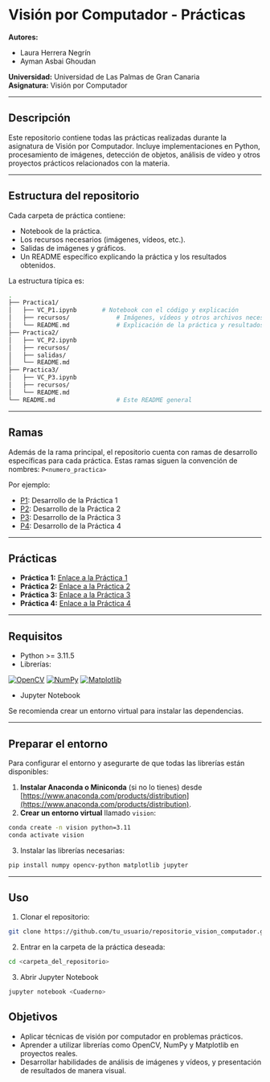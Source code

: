 # Visión por Computador - Prácticas

**Autores:**  
- Laura Herrera Negrín  
- Ayman Asbai Ghoudan

**Universidad:** Universidad de Las Palmas de Gran Canaria  
**Asignatura:** Visión por Computador  

---

## Descripción
Este repositorio contiene todas las prácticas realizadas durante la asignatura de Visión por Computador. Incluye implementaciones en Python, procesamiento de imágenes, detección de objetos, análisis de vídeo y otros proyectos prácticos relacionados con la materia.  

---
## Estructura del repositorio
Cada carpeta de práctica contiene:
- Notebook de la práctica.  
- Los recursos necesarios (imágenes, vídeos, etc.).
- Salidas de imágenes y gráficos.
- Un README específico explicando la práctica y los resultados obtenidos.

La estructura típica es:

```bash
.
├── Practica1/
│   ├── VC_P1.ipynb       # Notebook con el código y explicación
│   ├── recursos/             # Imágenes, vídeos y otros archivos necesarios
│   └── README.md             # Explicación de la práctica y resultados
├── Practica2/
│   ├── VC_P2.ipynb
│   ├── recursos/
│   ├── salidas/
│   └── README.md
├── Practica3/
│   ├── VC_P3.ipynb
│   ├── recursos/
│   └── README.md
└── README.md                 # Este README general

```

---
## Ramas
Además de la rama principal, el repositorio cuenta con ramas de desarrollo específicas para cada práctica.
Estas ramas siguen la convención de nombres: ```P<numero_practica>```

Por ejemplo:
- [P1](https://github.com/lauraheerrera/VC/tree/P1): Desarrollo de la Práctica 1
- [P2](https://github.com/lauraheerrera/VC/tree/P2): Desarrollo de la Práctica 2
- [P3](https://github.com/lauraheerrera/VC/tree/P3): Desarrollo de la Práctica 3
- [P4](https://github.com/lauraheerrera/VC/tree/P4): Desarrollo de la Práctica 4

--- 
## Prácticas
- **Práctica 1:** [Enlace a la Práctica 1](https://github.com/lauraheerrera/VC/tree/main/Practica1)
- **Práctica 2:** [Enlace a la Práctica 2](https://github.com/lauraheerrera/VC/tree/main/Practica2)  
- **Práctica 3:** [Enlace a la Práctica 3](https://github.com/lauraheerrera/VC/tree/main/Practica3) 
- **Práctica 4:** [Enlace a la Práctica 4](https://github.com/lauraheerrera/VC/tree/main/Practica4) 

---
## Requisitos
- Python >= 3.11.5 
- Librerías:

[![OpenCV](https://img.shields.io/badge/OpenCV-%23FD8C00?style=for-the-badge&logo=opencv&logoColor=white)](https://opencv.org/)  [![NumPy](https://img.shields.io/badge/NumPy-%23013243?style=for-the-badge&logo=numpy&logoColor=white)](https://numpy.org/)  [![Matplotlib](https://img.shields.io/badge/Matplotlib-%23006DBA?style=for-the-badge&logo=matplotlib&logoColor=white)](https://matplotlib.org/)  

- Jupyter Notebook

Se recomienda crear un entorno virtual para instalar las dependencias.

---

## Preparar el entorno
Para configurar el entorno y asegurarte de que todas las librerías están disponibles:

1. **Instalar Anaconda o Miniconda** (si no lo tienes) desde [https://www.anaconda.com/products/distribution](https://www.anaconda.com/products/distribution).
2. **Crear un entorno virtual** llamado `vision`:
```bash
conda create -n vision python=3.11
conda activate vision
```
3. Instalar las librerías necesarias:
```bash
pip install numpy opencv-python matplotlib jupyter
```

---
## Uso
1. Clonar el repositorio:  
```bash
git clone https://github.com/tu_usuario/repositorio_vision_computador.git
```
2. Entrar en la carpeta de la práctica deseada:
```bash
cd <carpeta_del_repositorio>
```
3. Abrir Jupyter Notebook
```bash
jupyter notebook <Cuaderno>
```
  
## Objetivos
- Aplicar técnicas de visión por computador en problemas prácticos.
- Aprender a utilizar librerías como OpenCV, NumPy y Matplotlib en proyectos reales.
- Desarrollar habilidades de análisis de imágenes y vídeos, y presentación de resultados de manera visual.


